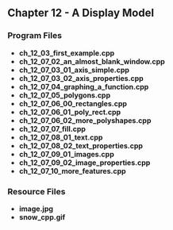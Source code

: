 ## Chapter  12 - A Display Model

### Program Files
* **ch_12_03_first_example.cpp**
* **ch_12_07_02_an_almost_blank_window.cpp**
* **ch_12_07_03_01_axis_simple.cpp**
* **ch_12_07_03_02_axis_properties.cpp**
* **ch_12_07_04_graphing_a_function.cpp**
* **ch_12_07_05_polygons.cpp**
* **ch_12_07_06_00_rectangles.cpp**
* **ch_12_07_06_01_poly_rect.cpp**
* **ch_12_07_06_02_more_polyshapes.cpp**
* **ch_12_07_07_fill.cpp**
* **ch_12_07_08_01_text.cpp**
* **ch_12_07_08_02_text_properties.cpp**
* **ch_12_07_09_01_images.cpp**
* **ch_12_07_09_02_image_properties.cpp**
* **ch_12_07_10_more_features.cpp** 

### Resource Files
* **image.jpg**
* **snow_cpp.gif**
